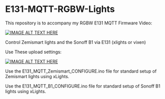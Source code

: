 # E131-MQTT-RGBW-Lights

This repository is to accompany my RGBW E131 MQTT Firmware Video:

[![IMAGE ALT TEXT HERE](https://img.youtube.com/vi/r5gju3l6AFQ/0.jpg)](https://www.youtube.com/watch?v=r5gju3l6AFQ)

Control Zemismart lights and the Sonoff B1 via E131 (xlights or vixen)

Use These upload settings:

[![IMAGE ALT TEXT HERE](https://github.com/thehookup/E131-MQTT-RGBW-Lights/blob/master/upload_settings.JPG?raw=true)](https://github.com/thehookup/E131-MQTT-RGBW-Lights/blob/master/upload_settings.JPG?raw=true)

Use the E131_MQTT_Zemismart_CONFIGURE.ino file for standard setup of Zemismart lights using xLights.

Use the E131_MQTT_B1_CONFIGURE.ino file for standard setup of Sonoff B1 lights using xLights.
